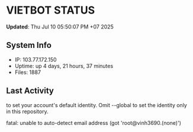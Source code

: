 # VIETBOT STATUS
**Updated**: Thu Jul 10 05:50:07 PM +07 2025

## System Info
- IP: 103.77.172.150
- Uptime: up 4 days, 21 hours, 37 minutes
- Files: 1887

## Last Activity

to set your account's default identity.
Omit --global to set the identity only in this repository.

fatal: unable to auto-detect email address (got 'root@vinh3690.(none)')
